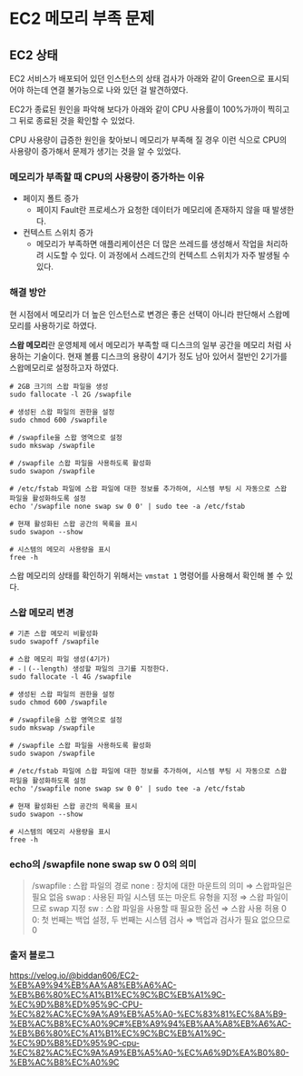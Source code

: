 # EC2 메모리 부족 문제

## EC2 상태

EC2 서비스가 배포되어 있던 인스턴스의 상태 검사가 아래와 같이 Green으로 표시되어야 하는데 연결 불가능으로 나와 있던 걸 발견하였다.

EC2가 종료된 원인을 파악해 보다가 아래와 같이 CPU 사용률이 100%가까이 찍히고 그 뒤로 종료된 것을 확인할 수 있었다.

CPU 사용량이 급증한 원인을 찾아보니 메모리가 부족해 질 경우 이런 식으로 CPU의 사용량이 증가해서 문제가 생기는 것을 알 수 있었다.

### 메모리가 부족할 때 CPU의 사용량이 증가하는 이유

- 페이지 폴트 증가
	- 페이지 Fault란 프로세스가 요청한 데이터가 메모리에 존재하지 않을 때 발생한다.
- 컨텍스트 스위치 증가
    - 메모리가 부족하면 애플리케이션은 더 많은 쓰레드를 생성해서 작업을 처리하려 시도할 수 있다. 이 과정에서 스레드간의 컨텍스트 스위치가 자주 발생될 수 있다.

### 해결 방안

현 시점에서 메모리가 더 높은 인스턴스로 변경은 좋은 선택이 아니라 판단해서 스왑메모리를 사용하기로 하였다.

**스왑 메모리**란 운영체제 에서 메모리가 부족할 때 디스크의 일부 공간을 메모리 처럼 사용하는 기술이다.
현재 볼륨 디스크의 용량이 4기가 정도 남아 있어서 절반인 2기가를 스왑메모리로 설정하고자 하였다.

```shell
# 2GB 크기의 스왑 파일을 생성
sudo fallocate -l 2G /swapfile

# 생성된 스왑 파일의 권한을 설정
sudo chmod 600 /swapfile

# /swapfile을 스왑 영역으로 설정
sudo mkswap /swapfile

# /swapfile 스왑 파일을 사용하도록 활성화
sudo swapon /swapfile

# /etc/fstab 파일에 스왑 파일에 대한 정보를 추가하여, 시스템 부팅 시 자동으로 스왑 파일을 활성화하도록 설정
echo '/swapfile none swap sw 0 0' | sudo tee -a /etc/fstab

# 현재 활성화된 스왑 공간의 목록을 표시
sudo swapon --show

# 시스템의 메모리 사용량을 표시
free -h

```

스왑 메모리의 상태를 확인하기 위해서는 `vmstat 1` 명령어를 사용해서 확인해 볼 수 있다.

### 스왑 메모리 변경
```shell 
# 기존 스왑 메모리 비활성화
sudo swapoff /swapfile

# 스왑 메모리 파일 생성(4기가) 
# -ㅣ(--length) 생성할 파일의 크기를 지정한다.
sudo fallocate -l 4G /swapfile

# 생성된 스왑 파일의 권한을 설정
sudo chmod 600 /swapfile

# /swapfile을 스왑 영역으로 설정
sudo mkswap /swapfile

# /swapfile 스왑 파일을 사용하도록 활성화
sudo swapon /swapfile

# /etc/fstab 파일에 스왑 파일에 대한 정보를 추가하여, 시스템 부팅 시 자동으로 스왑 파일을 활성화하도록 설정
echo '/swapfile none swap sw 0 0' | sudo tee -a /etc/fstab

# 현재 활성화된 스왑 공간의 목록을 표시
sudo swapon --show

# 시스템의 메모리 사용량을 표시
free -h
```

### echo의  /swapfile none swap sw 0 0의 의미
> /swapfile : 스왑 파일의 경로 
> none : 장치에 대한 마운트의 의미 ⇒ 스왑파일은 필요 없음 
> swap : 사용된 파일 시스템 또는 마운트 유형을 지정 ⇒ 스왑 파일이므로 swap 지정 
> sw : 스왑 파일을 사용할 때 필요한 옵션 ⇒ 스왑 사용 허용 
> 0 0: 첫 번째는 백업 설정, 두 번째는 시스템 검사 ⇒ 백업과 검사가 필요 없으므로 0


### 출저 블로그
https://velog.io/@biddan606/EC2-%EB%A9%94%EB%AA%A8%EB%A6%AC-%EB%B6%80%EC%A1%B1%EC%9C%BC%EB%A1%9C-%EC%9D%B8%ED%95%9C-CPU-%EC%82%AC%EC%9A%A9%EB%A5%A0-%EC%83%81%EC%8A%B9-%EB%AC%B8%EC%A0%9C#%EB%A9%94%EB%AA%A8%EB%A6%AC-%EB%B6%80%EC%A1%B1%EC%9C%BC%EB%A1%9C-%EC%9D%B8%ED%95%9C-cpu-%EC%82%AC%EC%9A%A9%EB%A5%A0-%EC%A6%9D%EA%B0%80-%EB%AC%B8%EC%A0%9C

